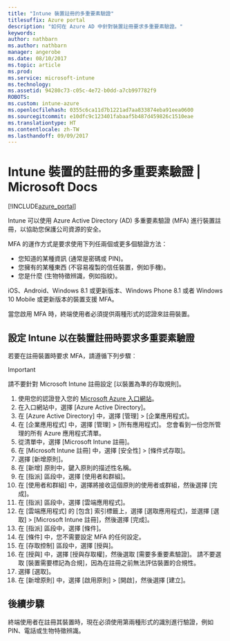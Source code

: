 ```yaml
---
title: "Intune 裝置註冊的多重要素驗證"
titlesuffix: Azure portal
description: "如何在 Azure AD 中針對裝置註冊要求多重要素驗證。"
keywords: 
author: nathbarn
ms.author: nathbarn
manager: angerobe
ms.date: 08/10/2017
ms.topic: article
ms.prod: 
ms.service: microsoft-intune
ms.technology: 
ms.assetid: 94280c73-c05c-4e72-b0dd-a7cb997782f9
ROBOTS: 
ms.custom: intune-azure
ms.openlocfilehash: 0355c6ca11d7b1221ad7aa833874eba91eea0600
ms.sourcegitcommit: e10dfc9c123401fabaaf5b487d459826c1510eae
ms.translationtype: HT
ms.contentlocale: zh-TW
ms.lasthandoff: 09/09/2017
---
```

# <a name="multi-factor-authentication-for-intune-device-enrollments"></a>Intune 裝置的註冊的多重要素驗證 | Microsoft Docs

[!INCLUDE[azure_portal](./includes/azure_portal.md)]

Intune 可以使用 Azure Active Directory (AD) 多重要素驗證 (MFA) 進行裝置註冊，以協助您保護公司資源的安全。

MFA 的運作方式是要求使用下列任兩個或更多個驗證方法：

- 您知道的某種資訊 (通常是密碼或 PIN)。
- 您擁有的某種東西 (不容易複製的信任裝置，例如手機)。
- 您是什麼 (生物特徵辨識，例如指紋)。

iOS、Android、Windows 8.1 或更新版本、Windows Phone 8.1 或者 Windows 10 Mobile 或更新版本的裝置支援 MFA。

當您啟用 MFA 時，終端使用者必須提供兩種形式的認證來註冊裝置。

## <a name="configure-intune-to-require-multi-factor-authentication-at-device-enrollment"></a>設定 Intune 以在裝置註冊時要求多重要素驗證

若要在註冊裝置時要求 MFA，請遵循下列步驟︰

>[!Important]
>請不要針對 Microsoft Intune 註冊設定 [以裝置為準的存取規則]。

1. 使用您的認證登入您的 [Microsoft Azure 入口網站](https://portal.azure.com)。
2. 在入口網站中，選擇 [Azure Active Directory]。
2. 在 [Azure Active Directory] 中，選擇 [管理] > [企業應用程式]。
3. 在 [企業應用程式] 中，選擇 [管理] > [所有應用程式]。 您會看到一份您所管理的所有 Azure 應用程式清單。
3. 從清單中，選擇 [Microsoft Intune 註冊]。
4. 在 [Microsoft Intune 註冊] 中，選擇 [安全性] > [條件式存取]。
5. 選擇 [新增原則]。
6. 在 [新增] 原則中，鍵入原則的描述性名稱。
7. 在 [指派] 區段中，選擇 [使用者和群組]。
8. 在 [使用者和群組] 中，選擇將接收這個原則的使用者或群組，然後選擇 [完成]。
9. 在 [指派] 區段中，選擇 [雲端應用程式]。
10. 在 [雲端應用程式] 的 [包含] 索引標籤上，選擇 [選取應用程式]，並選擇 [選取] > [Microsoft Intune 註冊]，然後選擇 [完成]。
11. 在 [指派] 區段中，選擇 [條件]。
12. 在 [條件] 中，您不需要設定 MFA 的任何設定。
13. 在 [存取控制] 區段中，選擇 [授與]。
14. 在 [授與] 中，選擇 [授與存取權]，然後選取 [需要多重要素驗證]。
    請不要選取 [裝置需要標記為合規]，因為在註冊之前無法評估裝置的合規性。
15. 選擇 [選取]。
16. 在 [新增原則] 中，選擇 [啟用原則] > [開啟]，然後選擇 [建立]。



## <a name="next-steps"></a>後續步驟

終端使用者在註冊其裝置時，現在必須使用第兩種形式的識別進行驗證，例如 PIN、電話或生物特徵辨識。
